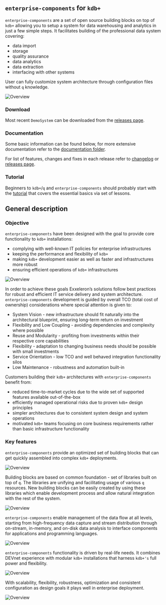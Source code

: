 ## `enterprise-components` for `kdb+`

`enterprise-components` are a set of open source building blocks on top of `kdb+` allowing you to setup a system for data warehousing and 
analytics in just a few simple steps. It facilitates building of the professional data system covering:
- data import
- storage
- quality assurance
- data analytics
- data extraction
- interfacing with other systems

User can fully customize system architecture through configuration files without `q` knowledge. 

![Overview](doc/img/Slide1.PNG) 


### Download

Most recent `DemoSystem` can be downloaded from the [releases page](https://github.com/exxeleron/enterprise-components/releases).

### Documentation
Some basic information can be found below, for more extensive documentation refer to the [documentation folder](doc/README.md).

For list of features, changes and fixes in each release refer to [changelog](CHANGELOG.txt) or 
[releases page](https://github.com/exxeleron/enterprise-components/releases).

### Tutorial
Beginners to `kdb+`/`q` and `enterprise-components` should probably start with the [tutorial](tutorial) that covers the essential basics 
via set of lessons.

## General description

### Objective
`enterprise-components` have been designed with the goal to provide core functionality to `kdb+` installations:
- complying with well-known IT policies for enterprise infrastructures
- keeping the performance and flexibility of `kdb+`
- making `kdb+` development easier as well as faster and infrastructures more robust
- ensuring efficient operations of `kdb+` infrastructures

![Overview](doc/img/Slide2.PNG)

In order to achieve these goals Exxeleron’s solutions follow best practices for robust and efficient IT service delivery and system 
architecture. `enterprise-components` development is guided by overall TCO (total cost of ownership) considerations where special attention 
is given to: 
- System Vision - new infrastructure should fit naturally into the architectural blueprint, ensuring long-term return on investment 
- Flexibility and Low Coupling - avoiding dependencies and complexity where possible 
- Reuse and Modularity - profiting from investments within their respective core capabilities 
- Flexibility - adaptation to changing business needs should be possible with small investments
- Service Orientation - low TCO and well behaved integration functionality silos 
- Low Maintenance - robustness and automation built-in 

Customers building their `kdb+` architectures with `enterprise-components` benefit from:
- reduced time-to-market cycles due to the wide set of supported features available out-of-the-box
- efficiently managed operational risks due to proven `kdb+` design principles
- simpler architectures due to consistent system design and system operations
- motivated `kdb+` teams focusing on core business requirements rather than basic infrastructure functionality

### Key features
`enterprise-components` provide an optimized set of building blocks that can get quickly assembled into complex `kdb+` deployments. 

![Overview](doc/img/Slide3.PNG)

Building blocks are based on common foundation - set of libraries built on top of `q`. The libraries are unifying and facilitating usage of 
various `q` resources. New building blocks can be easily created by using these libraries which enable development process and allow natural 
integration with the rest of the system.

![Overview](doc/img/Slide4.PNG)

`enterprise-components` enable management of the data flow at all levels, starting from high-frequency data capture and stream distribution 
through on-stream, in-memory, and on-disk data analysis to interface components for applications and programming languages.

![Overview](doc/img/Slide5.PNG)

`enterprise-components` functionality is driven by real-life needs. It combines DEVnet experience with modular  `kdb+` installations that 
harness `kdb+'s` full power and flexibility. 

![Overview](doc/img/Slide6.PNG)

With scalability, flexibility, robustness, optimization and consistent configuration as design goals it plays well in enterprise deployment.

![Overview](doc/img/Slide7.PNG)

